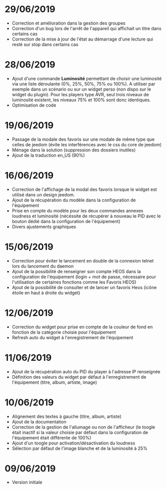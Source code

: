 # 29/06/2019

- Correction et amélioration dans la gestion des groupes
- Correction d'un bug lors de l'arrêt de l'appareil qui affichait un titre dans certains cas
- Correction de la mise à jour de l'état au démarrage d'une lecture qui resté sur stop dans certains cas


# 28/06/2019

- Ajout d'une commande **Luminosité** permettant de choisir une luminosité via une liste déroulante (0%, 25%, 50%, 75% ou 100%). A utiliser par exemple dans un scénario ou sur un widget perso (non dispo sur le widget du plugin). Pour les players type AVR, seul trois niveaux de luminosité existent, les niveaux 75% et 100% sont donc identiques.
- Optimisation de code

# 19/06/2019

- Passage de la modale des favoris sur une modale de même type que celles de jeedom (évite les interférences avec le css du core de jeedom)
- Ménage dans la solution (suppression des dossiers inutiles)
- Ajout de la traduction en_US (90%)

# 16/06/2019

- Correction de l'affichage de la modal des favoris lorsque le widget est utilisé dans un design jeedom.
- Ajout de la récupération du modèle dans la configuration de l'équipement
- Prise en compte du modèle pour les deux commandes annexes loudness et luminosité (nécéssite de récupérer à nouveau le PID avec le bouton dédié dans la configuration de l'équipement)
- Divers ajustements graphiques

# 15/06/2019

- Correction pour éviter le lancement en double de la connexion telnet lors du lancement du daemon
- Ajout de la possibilité de renseigner son compte HEOS dans la configuration de l'équipement (login + mot de passe, nécessaire pour l'utilisation de certaines fonctions comme les Favoris HEOS)
- Ajout de la possibilité de consulter et de lancer un favoris Heos (icône étoile en haut à droite du widget)

# 12/06/2019

- Correction du widget pour prise en compte de la couleur de fond en fonction de la catégorie choisie pour l'équipement
- Refresh auto du widget à l'enregistrement de l'équipement

# 11/06/2019

- Ajout de la récupération auto du PID du player à l'adresse IP renseignée
- Définition des valeurs du widget par défaut à l'enregistrement de l'équipement (titre, album, artiste, image)

# 10/06/2019

- Alignement des textes à gauche (titre, album, artiste)
- Ajout de la documentation
- Correction de la gestion de l'allumage ou non de l'afficheur (le toogle était inactif si la valeur choisie par défaut dans la configuration de l'équipement était différente de 100%)
- Ajout d'un toogle pour activation/désactivation du loudness
- Sélection par défaut de l'image blanche et de la luminosité à 25%

# 09/06/2019

- Version initiale
